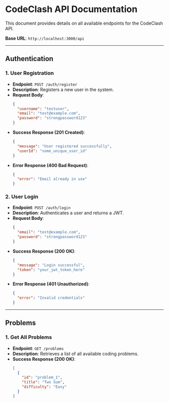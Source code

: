 # CodeClash API Documentation

This document provides details on all available endpoints for the CodeClash API.

**Base URL**: `http://localhost:3000/api`

---

## Authentication

### 1. User Registration

*   **Endpoint**: `POST /auth/register`
*   **Description**: Registers a new user in the system.
*   **Request Body**:
    ```json
    {
      "username": "testuser",
      "email": "test@example.com",
      "password": "strongpassword123"
    }
    ```
*   **Success Response (201 Created)**:
    ```json
    {
      "message": "User registered successfully",
      "userId": "some_unique_user_id"
    }
    ```
*   **Error Response (400 Bad Request)**:
    ```json
    {
      "error": "Email already in use"
    }
    ```

### 2. User Login

*   **Endpoint**: `POST /auth/login`
*   **Description**: Authenticates a user and returns a JWT.
*   **Request Body**:
    ```json
    {
      "email": "test@example.com",
      "password": "strongpassword123"
    }
    ```
*   **Success Response (200 OK)**:
    ```json
    {
      "message": "Login successful",
      "token": "your_jwt_token_here"
    }
    ```
*   **Error Response (401 Unauthorized)**:
    ```json
    {
      "error": "Invalid credentials"
    }
    ```

---

## Problems

### 1. Get All Problems

*   **Endpoint**: `GET /problems`
*   **Description**: Retrieves a list of all available coding problems.
*   **Success Response (200 OK)**:
    ```json
    [
      {
        "id": "problem_1",
        "title": "Two Sum",
        "difficulty": "Easy"
      }
    ]
    ```
